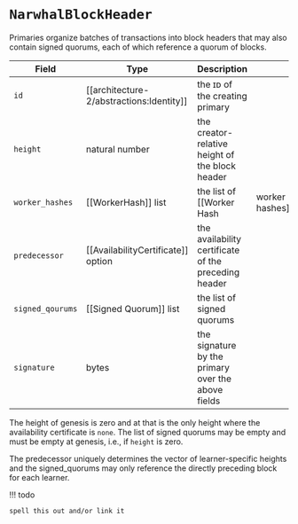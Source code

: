 # `NarwhalBlockHeader`

Primaries organize batches of transactions into block headers that may also contain signed quorums,
each of which reference a quorum of blocks.

| Field            | Type                               | Description                                          |                 |
|------------------|------------------------------------|------------------------------------------------------|-----------------|
| `id`             | [[architecture-2/abstractions:Identity]]                       | the ɪᴅ of the creating primary                       |                 |
| `height`         | natural number                     | the creator-relative height of the block header      |                 |
| `worker_hashes`  | [[WorkerHash]] list                | the list of [[Worker Hash                            | worker hashes]] |
| `predecessor`    | [[AvailabilityCertificate]] option | the availability certificate of the preceding header |                 |
| `signed_qourums` | [[Signed Quorum]] list             | the list of signed quorums                           |                 |
| `signature`      | bytes                              | the signature by the primary over the above fields   |                 |

The height of genesis is zero and at that is the only height where the availability certificate is `none`.
The list of signed quorums may be empty and must be empty at genesis, i.e., if `height` is zero.

The predecessor uniquely determines the vector of learner-specific heights and
the signed_quorums may only reference the directly preceding block for each
learner.

!!! todo

    spell this out and/or link it

